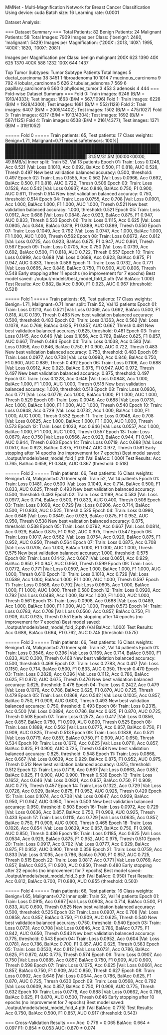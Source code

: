 MMNet - Multi-Magnification Network for Breast Cancer Classification
Using device: cuda
Batch size: 16
Learning rate: 0.0001

Dataset Analysis:

=== Dataset Summary ===
Total Patients: 82
Benign Patients: 24
Malignant Patients: 58
Total Images: 7909
Images per Class: {'benign': 2480, 'malignant': 5429}
Images per Magnification: {'200X': 2013, '40X': 1995, '400X': 1820, '100X': 2081}

Images per Magnification per Class:
       benign  malignant
200X     623       1390
40X      625       1370
400X     588       1232
100X     644       1437

Top Tumor Subtypes:
          Tumor Subtype  Patients  Total Images
5     ductal_carcinoma        38          3451
1         fibroadenoma        10          1014
7   mucinous_carcinoma         9           792
4    lobular_carcinoma         5           626
2      tubular_adenoma         7           569
6  papillary_carcinoma         6           560
0      phyllodes_tumor         3           453
3             adenosis         4           444
=== Fold-wise Dataset Summary ===
Fold 0: Train images: 6246 (B/M = 1913/4333); Test images: 1663 (B/M = 567/1096)
Fold 1: Train images: 6228 (B/M = 1928/4300); Test images: 1681 (B/M = 552/1129)
Fold 2: Train images: 6407 (B/M = 2005/4402); Test images: 1502 (B/M = 475/1027)
Fold 3: Train images: 6217 (B/M = 1913/4304); Test images: 1692 (B/M = 567/1125)
Fold 4: Train images: 6538 (B/M = 2161/4377); Test images: 1371 (B/M = 319/1052)

===== Fold 0 =====
Train patients: 65, Test patients: 17
Class weights: Benign=1.71, Malignant=0.71
model.safetensors: 100%|██████████████████████████████████████████████████████████████████████████████████████████████████████████████████████████████| 31.5M/31.5M [00:00<00:00, 49.8MB/s]
Inner split: Train 52, Val 13 patients
Epoch 01: Train: Loss 0.1248, Acc 0.521 |Val: Loss 0.1010, Acc 0.692, BalAcc 0.500, F1 0.818, AUC 0.528, Thresh 0.497
New best validation balanced accuracy: 0.500, threshold: 0.497
Epoch 02: Train: Loss 0.1555, Acc 0.562 |Val: Loss 0.0966, Acc 0.692, BalAcc 0.500, F1 0.818, AUC 0.722, Thresh 0.506
Epoch 03: Train: Loss 0.1526, Acc 0.542 |Val: Loss 0.0937, Acc 0.846, BalAcc 0.750, F1 0.900, AUC 0.611, Thresh 0.514
New best validation balanced accuracy: 0.750, threshold: 0.514
Epoch 04: Train: Loss 0.0755, Acc 0.708 |Val: Loss 0.0901, Acc 1.000, BalAcc 1.000, F1 1.000, AUC 1.000, Thresh 0.521
New best validation balanced accuracy: 1.000, threshold: 0.521
Epoch 05: Train: Loss 0.0912, Acc 0.688 |Val: Loss 0.0848, Acc 0.923, BalAcc 0.875, F1 0.947, AUC 0.833, Thresh 0.533
Epoch 06: Train: Loss 0.1115, Acc 0.625 |Val: Loss 0.0805, Acc 0.846, BalAcc 0.819, F1 0.889, AUC 0.889, Thresh 0.550
Epoch 07: Train: Loss 0.1049, Acc 0.792 |Val: Loss 0.0747, Acc 1.000, BalAcc 1.000, F1 1.000, AUC 1.000, Thresh 0.562
Epoch 08: Train: Loss 0.0672, Acc 0.812 |Val: Loss 0.0725, Acc 0.923, BalAcc 0.875, F1 0.947, AUC 0.861, Thresh 0.567
Epoch 09: Train: Loss 0.0705, Acc 0.750 |Val: Loss 0.0739, Acc 0.692, BalAcc 0.500, F1 0.818, AUC 0.722, Thresh 0.557
Epoch 10: Train: Loss 0.0999, Acc 0.688 |Val: Loss 0.0689, Acc 0.923, BalAcc 0.875, F1 0.947, AUC 0.833, Thresh 0.586
Epoch 11: Train: Loss 0.0732, Acc 0.771 |Val: Loss 0.0665, Acc 0.846, BalAcc 0.750, F1 0.900, AUC 0.806, Thresh 0.548
Early stopping after 11 epochs (no improvement for 7 epochs)
Best model saved: ./output/models/best_model_fold_0.pth (Val BalAcc: 1.000)
Test Results: Acc 0.882, BalAcc 0.800, F1 0.923, AUC 0.967 (threshold: 0.521)

===== Fold 1 =====
Train patients: 65, Test patients: 17
Class weights: Benign=1.71, Malignant=0.71
Inner split: Train 52, Val 13 patients
Epoch 01: Train: Loss 0.1213, Acc 0.521 |Val: Loss 0.1069, Acc 0.692, BalAcc 0.500, F1 0.818, AUC 0.139, Thresh 0.483
New best validation balanced accuracy: 0.500, threshold: 0.483
Epoch 02: Train: Loss 0.1363, Acc 0.562 |Val: Loss 0.1078, Acc 0.769, BalAcc 0.625, F1 0.857, AUC 0.667, Thresh 0.481
New best validation balanced accuracy: 0.625, threshold: 0.481
Epoch 03: Train: Loss 0.1145, Acc 0.646 |Val: Loss 0.1056, Acc 0.769, BalAcc 0.625, F1 0.857, AUC 0.667, Thresh 0.484
Epoch 04: Train: Loss 0.1038, Acc 0.583 |Val: Loss 0.1056, Acc 0.846, BalAcc 0.750, F1 0.900, AUC 0.722, Thresh 0.483
New best validation balanced accuracy: 0.750, threshold: 0.483
Epoch 05: Train: Loss 0.0977, Acc 0.708 |Val: Loss 0.0983, Acc 0.846, BalAcc 0.750, F1 0.900, AUC 0.889, Thresh 0.492
Epoch 06: Train: Loss 0.1106, Acc 0.688 |Val: Loss 0.0912, Acc 0.923, BalAcc 0.875, F1 0.947, AUC 0.972, Thresh 0.497
New best validation balanced accuracy: 0.875, threshold: 0.497
Epoch 07: Train: Loss 0.1228, Acc 0.646 |Val: Loss 0.0848, Acc 1.000, BalAcc 1.000, F1 1.000, AUC 1.000, Thresh 0.518
New best validation balanced accuracy: 1.000, threshold: 0.518
Epoch 08: Train: Loss 0.0936, Acc 0.771 |Val: Loss 0.0779, Acc 1.000, BalAcc 1.000, F1 1.000, AUC 1.000, Thresh 0.529
Epoch 09: Train: Loss 0.0946, Acc 0.688 |Val: Loss 0.0731, Acc 1.000, BalAcc 1.000, F1 1.000, AUC 1.000, Thresh 0.540
Epoch 10: Train: Loss 0.0948, Acc 0.729 |Val: Loss 0.0732, Acc 1.000, BalAcc 1.000, F1 1.000, AUC 1.000, Thresh 0.532
Epoch 11: Train: Loss 0.0948, Acc 0.708 |Val: Loss 0.0625, Acc 1.000, BalAcc 1.000, F1 1.000, AUC 1.000, Thresh 0.573
Epoch 12: Train: Loss 0.1033, Acc 0.646 |Val: Loss 0.0557, Acc 1.000, BalAcc 1.000, F1 1.000, AUC 1.000, Thresh 0.557
Epoch 13: Train: Loss 0.0679, Acc 0.750 |Val: Loss 0.0566, Acc 0.923, BalAcc 0.944, F1 0.941, AUC 0.944, Thresh 0.603
Epoch 14: Train: Loss 0.0719, Acc 0.688 |Val: Loss 0.0517, Acc 0.923, BalAcc 0.875, F1 0.947, AUC 0.972, Thresh 0.581
Early stopping after 14 epochs (no improvement for 7 epochs)
Best model saved: ./output/models/best_model_fold_1.pth (Val BalAcc: 1.000)
Test Results: Acc 0.765, BalAcc 0.658, F1 0.846, AUC 0.867 (threshold: 0.518)

===== Fold 2 =====
Train patients: 66, Test patients: 16
Class weights: Benign=1.74, Malignant=0.70
Inner split: Train 52, Val 14 patients
Epoch 01: Train: Loss 0.1481, Acc 0.500 |Val: Loss 0.1040, Acc 0.714, BalAcc 0.500, F1 0.833, AUC 0.625, Thresh 0.493
New best validation balanced accuracy: 0.500, threshold: 0.493
Epoch 02: Train: Loss 0.1199, Acc 0.583 |Val: Loss 0.0977, Acc 0.714, BalAcc 0.500, F1 0.833, AUC 0.400, Thresh 0.508
Epoch 03: Train: Loss 0.1099, Acc 0.729 |Val: Loss 0.0906, Acc 0.714, BalAcc 0.500, F1 0.833, AUC 0.525, Thresh 0.525
Epoch 04: Train: Loss 0.0990, Acc 0.646 |Val: Loss 0.0849, Acc 0.929, BalAcc 0.875, F1 0.952, AUC 0.950, Thresh 0.538
New best validation balanced accuracy: 0.875, threshold: 0.538
Epoch 05: Train: Loss 0.0792, Acc 0.667 |Val: Loss 0.0814, Acc 0.929, BalAcc 0.875, F1 0.952, AUC 0.975, Thresh 0.547
Epoch 06: Train: Loss 0.1017, Acc 0.562 |Val: Loss 0.0754, Acc 0.929, BalAcc 0.875, F1 0.952, AUC 0.950, Thresh 0.564
Epoch 07: Train: Loss 0.0875, Acc 0.708 |Val: Loss 0.0705, Acc 1.000, BalAcc 1.000, F1 1.000, AUC 1.000, Thresh 0.575
New best validation balanced accuracy: 1.000, threshold: 0.575
Epoch 08: Train: Loss 0.1442, Acc 0.667 |Val: Loss 0.0651, Acc 0.929, BalAcc 0.950, F1 0.947, AUC 0.950, Thresh 0.599
Epoch 09: Train: Loss 0.0772, Acc 0.771 |Val: Loss 0.0597, Acc 1.000, BalAcc 1.000, F1 1.000, AUC 1.000, Thresh 0.610
Epoch 10: Train: Loss 0.1018, Acc 0.729 |Val: Loss 0.0589, Acc 1.000, BalAcc 1.000, F1 1.000, AUC 1.000, Thresh 0.597
Epoch 11: Train: Loss 0.0586, Acc 0.792 |Val: Loss 0.0605, Acc 1.000, BalAcc 1.000, F1 1.000, AUC 1.000, Thresh 0.580
Epoch 12: Train: Loss 0.0920, Acc 0.792 |Val: Loss 0.0498, Acc 1.000, BalAcc 1.000, F1 1.000, AUC 1.000, Thresh 0.561
Epoch 13: Train: Loss 0.0908, Acc 0.688 |Val: Loss 0.0489, Acc 1.000, BalAcc 1.000, F1 1.000, AUC 1.000, Thresh 0.573
Epoch 14: Train: Loss 0.0783, Acc 0.708 |Val: Loss 0.0560, Acc 0.857, BalAcc 0.750, F1 0.909, AUC 0.925, Thresh 0.551
Early stopping after 14 epochs (no improvement for 7 epochs)
Best model saved: ./output/models/best_model_fold_2.pth (Val BalAcc: 1.000)
Test Results: Acc 0.688, BalAcc 0.664, F1 0.762, AUC 0.745 (threshold: 0.575)

===== Fold 3 =====
Train patients: 66, Test patients: 16
Class weights: Benign=1.74, Malignant=0.70
Inner split: Train 52, Val 14 patients
Epoch 01: Train: Loss 0.3546, Acc 0.396 |Val: Loss 0.1169, Acc 0.714, BalAcc 0.500, F1 0.833, AUC 0.300, Thresh 0.468
New best validation balanced accuracy: 0.500, threshold: 0.468
Epoch 02: Train: Loss 0.2783, Acc 0.417 |Val: Loss 0.1150, Acc 0.714, BalAcc 0.500, F1 0.833, AUC 0.350, Thresh 0.470
Epoch 03: Train: Loss 0.2828, Acc 0.396 |Val: Loss 0.1112, Acc 0.786, BalAcc 0.625, F1 0.870, AUC 0.675, Thresh 0.476
New best validation balanced accuracy: 0.625, threshold: 0.476
Epoch 04: Train: Loss 0.2427, Acc 0.479 |Val: Loss 0.1076, Acc 0.786, BalAcc 0.625, F1 0.870, AUC 0.725, Thresh 0.479
Epoch 05: Train: Loss 0.1868, Acc 0.542 |Val: Loss 0.1005, Acc 0.857, BalAcc 0.750, F1 0.909, AUC 0.600, Thresh 0.493
New best validation balanced accuracy: 0.750, threshold: 0.493
Epoch 06: Train: Loss 0.2315, Acc 0.500 |Val: Loss 0.0894, Acc 0.786, BalAcc 0.625, F1 0.870, AUC 0.725, Thresh 0.508
Epoch 07: Train: Loss 0.2573, Acc 0.417 |Val: Loss 0.0856, Acc 0.857, BalAcc 0.750, F1 0.909, AUC 0.800, Thresh 0.525
Epoch 08: Train: Loss 0.1889, Acc 0.562 |Val: Loss 0.0775, Acc 0.857, BalAcc 0.750, F1 0.909, AUC 0.825, Thresh 0.513
Epoch 09: Train: Loss 0.1838, Acc 0.521 |Val: Loss 0.0779, Acc 0.857, BalAcc 0.750, F1 0.909, AUC 0.650, Thresh 0.534
Epoch 10: Train: Loss 0.1676, Acc 0.625 |Val: Loss 0.0711, Acc 0.857, BalAcc 0.825, F1 0.900, AUC 0.725, Thresh 0.548
New best validation balanced accuracy: 0.825, threshold: 0.548
Epoch 11: Train: Loss 0.0868, Acc 0.667 |Val: Loss 0.0639, Acc 0.929, BalAcc 0.875, F1 0.952, AUC 0.975, Thresh 0.512
New best validation balanced accuracy: 0.875, threshold: 0.512
Epoch 12: Train: Loss 0.1716, Acc 0.667 |Val: Loss 0.0663, Acc 0.857, BalAcc 0.825, F1 0.900, AUC 0.900, Thresh 0.539
Epoch 13: Train: Loss 0.1652, Acc 0.646 |Val: Loss 0.0821, Acc 0.857, BalAcc 0.750, F1 0.909, AUC 0.775, Thresh 0.457
Epoch 14: Train: Loss 0.1322, Acc 0.729 |Val: Loss 0.0726, Acc 0.929, BalAcc 0.875, F1 0.952, AUC 0.925, Thresh 0.429
Epoch 15: Train: Loss 0.1074, Acc 0.708 |Val: Loss 0.0847, Acc 0.929, BalAcc 0.950, F1 0.947, AUC 0.950, Thresh 0.503
New best validation balanced accuracy: 0.950, threshold: 0.503
Epoch 16: Train: Loss 0.0972, Acc 0.729 |Val: Loss 0.0636, Acc 0.857, BalAcc 0.750, F1 0.909, AUC 0.925, Thresh 0.433
Epoch 17: Train: Loss 0.1115, Acc 0.729 |Val: Loss 0.0635, Acc 0.857, BalAcc 0.750, F1 0.909, AUC 0.900, Thresh 0.465
Epoch 18: Train: Loss 0.1026, Acc 0.854 |Val: Loss 0.0639, Acc 0.857, BalAcc 0.750, F1 0.909, AUC 0.850, Thresh 0.436
Epoch 19: Train: Loss 0.1185, Acc 0.625 |Val: Loss 0.0534, Acc 0.929, BalAcc 0.875, F1 0.952, AUC 0.975, Thresh 0.510
Epoch 20: Train: Loss 0.0917, Acc 0.792 |Val: Loss 0.0777, Acc 0.929, BalAcc 0.875, F1 0.952, AUC 0.900, Thresh 0.359
Epoch 21: Train: Loss 0.0759, Acc 0.833 |Val: Loss 0.1095, Acc 0.786, BalAcc 0.700, F1 0.857, AUC 0.725, Thresh 0.515
Epoch 22: Train: Loss 0.0817, Acc 0.771 |Val: Loss 0.0769, Acc 0.857, BalAcc 0.825, F1 0.900, AUC 0.850, Thresh 0.480
Early stopping after 22 epochs (no improvement for 7 epochs)
Best model saved: ./output/models/best_model_fold_3.pth (Val BalAcc: 0.950)
Test Results: Acc 0.812, BalAcc 0.700, F1 0.880, AUC 0.855 (threshold: 0.503)

===== Fold 4 =====
Train patients: 66, Test patients: 16
Class weights: Benign=1.65, Malignant=0.72
Inner split: Train 52, Val 14 patients
Epoch 01: Train: Loss 0.0915, Acc 0.667 |Val: Loss 0.0908, Acc 0.714, BalAcc 0.500, F1 0.833, AUC 0.600, Thresh 0.525
New best validation balanced accuracy: 0.500, threshold: 0.525
Epoch 02: Train: Loss 0.0907, Acc 0.708 |Val: Loss 0.0858, Acc 0.857, BalAcc 0.750, F1 0.909, AUC 0.625, Thresh 0.540
New best validation balanced accuracy: 0.750, threshold: 0.540
Epoch 03: Train: Loss 0.0731, Acc 0.708 |Val: Loss 0.0846, Acc 0.786, BalAcc 0.775, F1 0.842, AUC 0.650, Thresh 0.543
New best validation balanced accuracy: 0.775, threshold: 0.543
Epoch 04: Train: Loss 0.0952, Acc 0.604 |Val: Loss 0.0781, Acc 0.786, BalAcc 0.700, F1 0.857, AUC 0.625, Thresh 0.563
Epoch 05: Train: Loss 0.0530, Acc 0.812 |Val: Loss 0.0731, Acc 0.786, BalAcc 0.625, F1 0.870, AUC 0.775, Thresh 0.574
Epoch 06: Train: Loss 0.0907, Acc 0.750 |Val: Loss 0.0685, Acc 0.857, BalAcc 0.750, F1 0.909, AUC 0.900, Thresh 0.598
Epoch 07: Train: Loss 0.1075, Acc 0.625 |Val: Loss 0.0661, Acc 0.857, BalAcc 0.750, F1 0.909, AUC 0.850, Thresh 0.627
Epoch 08: Train: Loss 0.0902, Acc 0.646 |Val: Loss 0.0644, Acc 0.786, BalAcc 0.625, F1 0.870, AUC 0.725, Thresh 0.630
Epoch 09: Train: Loss 0.0568, Acc 0.792 |Val: Loss 0.0609, Acc 0.857, BalAcc 0.750, F1 0.909, AUC 0.775, Thresh 0.632
Epoch 10: Train: Loss 0.0778, Acc 0.688 |Val: Loss 0.0662, Acc 0.786, BalAcc 0.625, F1 0.870, AUC 0.500, Thresh 0.646
Early stopping after 10 epochs (no improvement for 7 epochs)
Best model saved: ./output/models/best_model_fold_4.pth (Val BalAcc: 0.775)
Test Results: Acc 0.750, BalAcc 0.500, F1 0.857, AUC 0.917 (threshold: 0.543)

=== Cross-Validation Results ===
Acc: 0.779 ± 0.065
BalAcc: 0.664 ± 0.097
F1: 0.854 ± 0.053
AUC: 0.870 ± 0.074